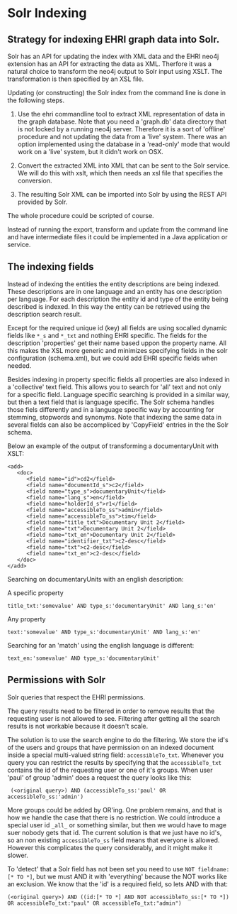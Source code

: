 Solr Indexing
=============

Strategy for indexing EHRI graph data into Solr.
--------------
Solr has an API for updating the index with XML data and the EHRI neo4j extension has an API for extracting the data as XML. 
Therfore it was a natural choice to transform the neo4j output to Solr input using XSLT. 
The transformation is then specified by an XSL file.  

Updating (or constructing) the Solr index from the command line is done in the following steps.

1. Use the ehri commandline tool to extract XML representation of data in the graph database.
Note that you need a 'graph.db' data directory that is not locked by a running neo4j server.
Therefore it is a sort of 'offline' procedure and not updating the data from a 'live' system.
There was an option implemented using the database  in a 'read-only' mode 
that would work on a 'live' system, but it didn't work on OSX. 

2. Convert the extracted XML into XML that can be sent to the Solr service.
We will do this with xslt, which then needs an xsl file that specifies the conversion.

3. The resulting Solr XML can be imported into Solr by using the REST API provided by Solr. 

The whole procedure could be scripted of course.

Instead of running the export, transform and update from the command line and have intermediate files it could be implemented in a Java application or service. 
 

The indexing fields
------------------- 
Instead of indexing the entities the entity descriptions are being indexed. 
These descriptions are in one language and an entity has one description per language. For each description the entity id and type of the entity being described is indexed. 
In this way the entity can be retrieved using the description search result.  

Except for the required unique id (key) all fields are using socalled dynamic fields like  ``*_s`` and ``*_txt`` and nothing EHRI specific. 
The fields for the description 'properties' get their name based uppon the property name. 
All this makes the XSL more generic and minimizes specifying fields in the solr configuration (schema.xml), but we could add EHRI specific fields when needed. 

Besides indexing in property specific fields all properties are also indexed in a 'collective' text field. This allows you to search for 'all' text and not only for a specific field. 
Language specific searching is provided in a similar way, but then a text field that is language specific. The Solr schema handles those fiels differently and in a language specific way by accounting for stemming, stopwords and synonyms. 
Note that indexing the same data in several fields can also be accompliced by 'CopyField' entries in the the Solr schema. 


Below an example of the output of transforming a documentaryUnit with XSLT: 

    <add>
       <doc>
          <field name="id">cd2</field>
          <field name="documentId_s">c2</field>
          <field name="type_s">documentaryUnit</field>
          <field name="lang_s">en</field>
          <field name="holderId_s">r1</field>
          <field name="accessibleTo_ss">admin</field>
          <field name="accessibleTo_ss">tim</field>
          <field name="title_txt">Documentary Unit 2</field>
          <field name="txt">Documentary Unit 2</field>
          <field name="txt_en">Documentary Unit 2</field>
          <field name="identifier_txt">c2-desc</field>
          <field name="txt">c2-desc</field>
          <field name="txt_en">c2-desc</field>
       </doc>
    </add>


Searching on documentaryUnits with an english description:

A specific property

    title_txt:'somevalue' AND type_s:'documentaryUnit' AND lang_s:'en'

Any property

    text:'somevalue' AND type_s:'documentaryUnit' AND lang_s:'en'

Searching for an 'match' using the english language is different:

    text_en:'somevalue' AND type_s:'documentaryUnit'
 


Permissions with Solr
---------------------
Solr queries that respect the EHRI permissions. 

The query results need to be filtered in order to remove results that the requesting user is not allowed to see. 
  Filtering after getting all the search results is not workable 
  because it doesn't scale. 

The solution is to use the search engine to do the filtering. 
  We store the id's of the users and groups that have permission on an indexed document 
  inside a special multi-valued string field: ``accessibleTo_txt``.
 Whenever you query you can restrict the results by specifying that the ``accessibleTo_txt`` 
 contains the id of the requesting user or one of it's groups. 
 When user 'paul' of group 'admin' does a request the query looks like this: 

     (<original query>) AND (accessibleTo_ss:'paul' OR accessibleTo_ss:'admin')

 More groups could be added by OR'ing. 
 One problem remains, and that is how we handle the case that there is no restriction. 
 We could introduce a special user id ``_all_`` or something similar, but then we would have to mage suer nobody gets that id. 
 The current solution is that we just have no id's, so an non existing ``accessibleTo_ss`` field means 
 that everyone is allowed. However this complicates the query considerably, and it might make it slower.  
 
 To 'detect' that a Solr field has not been set you need to use ``NOT fieldname:[* TO *]``, 
 but we must AND it with 'everything' because the NOT works like an exclusion. 
 We know that the 'id' is a required field, so lets AND with that: 

    (<original query>) AND ((id:[* TO *] AND NOT accessibleTo_ss:[* TO *]) OR accessibleTo_txt:"paul" OR accessibleTo_txt:"admin")

